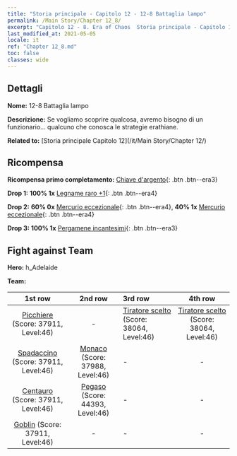```yaml
---
title: "Storia principale - Capitolo 12 - 12-8 Battaglia lampo"
permalink: /Main Story/Chapter 12_8/
excerpt: "Capitolo 12 - 8. Era of Chaos  Storia principale - Capitolo 12_8. 12-8 Battaglia lampo"
last_modified_at: 2021-05-05
locale: it
ref: "Chapter 12_8.md"
toc: false
classes: wide
---
```


## Dettagli

 **Nome:** 12-8 Battaglia lampo

 **Descrizione:** Se vogliamo scoprire qualcosa, avremo bisogno di un funzionario... qualcuno che conosca le strategie erathiane.

 **Related to:** [Storia principale Capitolo 12](/it/Main Story/Chapter 12/)

## Ricompensa

 **Ricompensa primo completamento:** [Chiave d'argento](/ItemsIT/con_693/){: .btn .btn--era3}

 **Drop 1:** **100% 1x** [Legname raro +1](/ItemsIT/mat_41/){: .btn .btn--era4}

 **Drop 2:** **60% 0x** [Mercurio eccezionale](/ItemsIT/mat_35/){: .btn .btn--era4}, **40% 1x** [Mercurio eccezionale](/ItemsIT/mat_35/){: .btn .btn--era4}

 **Drop 3:** **100% 1x** [Pergamene incantesimi](/ItemsIT/con_694/){: .btn .btn--era3}


## Fight against Team
 **Hero:** h_Adelaide

 **Team:**


  | 1st row | 2nd row | 3rd row | 4th row |
  |:----:|:----:|:----|:----:|
  | [Picchiere](/it/units/Pikeman/) (Score: 37911, Level:46)  | - | [Tiratore scelto](/it/units/Marksman/) (Score: 38064, Level:46)  | [Tiratore scelto](/it/units/Marksman/) (Score: 38064, Level:46)  |
  | [Spadaccino](/it/units/Swordsman/) (Score: 37911, Level:46)  | [Monaco](/it/units/Monk/) (Score: 37988, Level:46)  | - | - |
  | [Centauro](/it/units/Centaur/) (Score: 37911, Level:46)  | [Pegaso](/it/units/Pegasus/) (Score: 44393, Level:46)  | - | - |
  | [Goblin](/it/units/Goblin/) (Score: 37911, Level:46)  | - | - | - |


